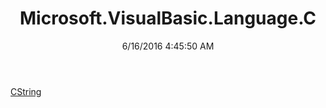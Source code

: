 ﻿---
title: Microsoft.VisualBasic.Language.C
date: 6/16/2016 4:45:50 AM
---

[CString](T-Microsoft.VisualBasic.Language.C.CString.html)
